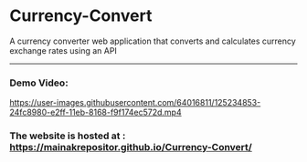 # Currency-Convert
A currency converter web application that converts and calculates currency exchange rates using an API

<hr>

### Demo Video:



https://user-images.githubusercontent.com/64016811/125234853-24fc8980-e2ff-11eb-8168-f9f174ec572d.mp4




### The website is hosted at : https://mainakrepositor.github.io/Currency-Convert/
